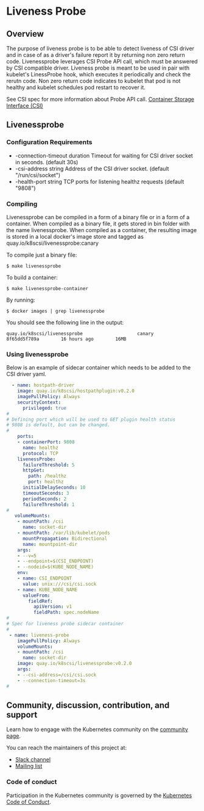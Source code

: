 # Liveness Probe

## Overview

The purpose of liveness probe is to be able to detect liveness of CSI driver
and in case of as a driver's failure report it by returning non zero return code.
Livenessprobe leverages CSI Probe API call, which must be answered by CSI
compatible driver.
Liveness probe is meant to be used in pair with kubelet's LinessProbe hook, which
executes it periodically and check the rerutn code. Non zero return code indicates
to kubelet that pod is not healthy and kubelet schedules pod restart to recover it.

See CSI spec for more information about Probe API call.
[Container Storage Interface (CSI)](https://github.com/container-storage-interface/spec/blob/master/spec.md#probe)

## Livenessprobe
### Configuration Requirements

*  -connection-timeout duration
       Timeout for waiting for CSI driver socket in seconds. (default 30s)
*  -csi-address string
       Address of the CSI driver socket. (default "/run/csi/socket")
*  -health-port string
       TCP ports for listening healthz requests (default "9808")

### Compiling
Livenessprobe can be compiled in a form of a binary file or in a form of a container. When compiled
as a binary file, it gets stored in bin folder with the name livenessprobe. When compiled as a container,
the resulting image is stored in a local docker's image store and tagged as
quay.io/k8scsi/livenessprobe:canary

To compile just a binary file:
```
$ make livenessprobe
```

To build a container:
```
$ make livenessprobe-container
```
By running:
```
$ docker images | grep livenessprobe
```
You should see the following line in the output:
```
quay.io/k8scsi/livenessprobe                    canary     8f65dd5f789a        16 hours ago        16MB
```

### Using livenessprobe

Below is an example of sidecar container which needs to be added to the CSI driver yaml.

```yaml
  - name: hostpath-driver
    image: quay.io/k8scsi/hostpathplugin:v0.2.0
    imagePullPolicy: Always
    securityContext:
      privileged: true
#
# Defining port which will be used to GET plugin health status
# 9808 is default, but can be changed.
#
    ports:
    - containerPort: 9808
      name: healthz
      protocol: TCP
    livenessProbe:
      failureThreshold: 5
      httpGet:
        path: /healthz
        port: healthz
      initialDelaySeconds: 10
      timeoutSeconds: 3
      periodSeconds: 2
      failureThreshold: 1
# 
   volumeMounts:
    - mountPath: /csi
      name: socket-dir
    - mountPath: /var/lib/kubelet/pods
      mountPropagation: Bidirectional
      name: mountpoint-dir
    args:
    - --v=5
    - --endpoint=$(CSI_ENDPOINT)
    - --nodeid=$(KUBE_NODE_NAME)
    env:
    - name: CSI_ENDPOINT
      value: unix:///csi/csi.sock
    - name: KUBE_NODE_NAME
      valueFrom:
        fieldRef:
          apiVersion: v1
          fieldPath: spec.nodeName
#
# Spec for liveness probe sidecar container
# 
 - name: liveness-probe
    imagePullPolicy: Always
    volumeMounts:
    - mountPath: /csi
      name: socket-dir
    image: quay.io/k8scsi/livenessprobe:v0.2.0
    args:
    - --csi-address=/csi/csi.sock
    - --connection-timeout=3s
#

```

## Community, discussion, contribution, and support

Learn how to engage with the Kubernetes community on the [community page](http://kubernetes.io/community/).

You can reach the maintainers of this project at:

- [Slack channel](https://kubernetes.slack.com/messages/sig-storage)
- [Mailing list](https://groups.google.com/forum/#!forum/kubernetes-sig-storage)

### Code of conduct

Participation in the Kubernetes community is governed by the [Kubernetes Code of Conduct](code-of-conduct.md).
